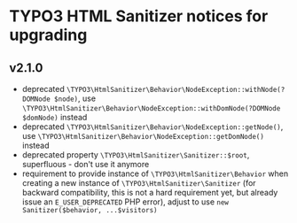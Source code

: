 # TYPO3 HTML Sanitizer notices for upgrading

## v2.1.0

* deprecated `\TYPO3\HtmlSanitizer\Behavior\NodeException::withNode(?DOMNode $node)`,
  use `\TYPO3\HtmlSanitizer\Behavior\NodeException::withDomNode(?DOMNode $domNode)` instead
* deprecated `\TYPO3\HtmlSanitizer\Behavior\NodeException::getNode()`,
  use `\TYPO3\HtmlSanitizer\Behavior\NodeException::getDomNode()` instead
* deprecated property `\TYPO3\HtmlSanitizer\Sanitizer::$root`, superfluous - don't use it anymore
* requirement to provide instance of `\TYPO3\HtmlSanitizer\Behavior` when creating a
  new instance of `\TYPO3\HtmlSanitizer\Sanitizer` (for backward compatibility, this
  is not a hard requirement yet, but already issue an `E_USER_DEPRECATED` PHP error),
  adjust to use `new Sanitizer($behavior, ...$visitors)`
